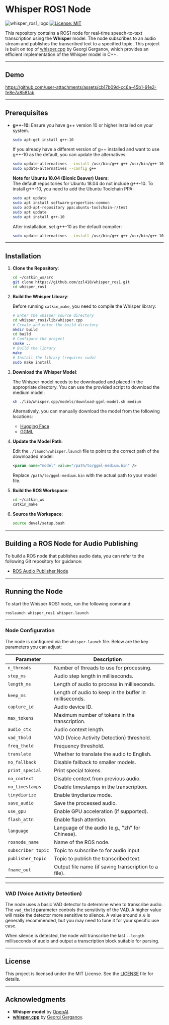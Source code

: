 # Whisper ROS1 Node
![whisper_ros1_logo](https://github.com/user-attachments/assets/54aad0fe-5b17-40e7-94cc-3bb76ed85e61)
[![License: MIT](https://img.shields.io/badge/license-MIT-blue.svg)](https://opensource.org/licenses/MIT)

This repository contains a ROS1 node for real-time speech-to-text transcription using the **Whisper** model. The node subscribes to an audio stream and publishes the transcribed text to a specified topic. This project is built on top of [whisper.cpp](https://github.com/ggerganov/whisper.cpp) by Georgi Gerganov, which provides an efficient implementation of the Whisper model in C++.

---

## Demo

https://github.com/user-attachments/assets/cb17b09d-cc6a-45b1-91e2-fe8e7a8581ab

---

## Prerequisites

- **g++-10**: Ensure you have g++ version 10 or higher installed on your system.

  ```bash
  sudo apt-get install g++-10
  ```

  If you already have a different version of g++ installed and want to use g++-10 as the default, you can update the alternatives:

  ```bash
  sudo update-alternatives --install /usr/bin/g++ g++ /usr/bin/g++-10 100
  sudo update-alternatives --config g++
  ```

  **Note for Ubuntu 18.04 (Bionic Beaver) Users**:  
  The default repositories for Ubuntu 18.04 do not include g++-10. To install g++-10, you need to add the Ubuntu Toolchain PPA:

  ```bash
  sudo apt update
  sudo apt install software-properties-common
  sudo add-apt-repository ppa:ubuntu-toolchain-r/test
  sudo apt update
  sudo apt install g++-10
  ```

  After installation, set g++-10 as the default compiler:

  ```bash
  sudo update-alternatives --install /usr/bin/g++ g++ /usr/bin/g++-10 100
  ```

---

## Installation

1. **Clone the Repository**:

   ```bash
   cd ~/catkin_ws/src
   git clone https://github.com/zzl410/whisper_ros1.git
   cd whisper_ros1
   ```

2. **Build the Whisper Library**:

   Before running `catkin_make`, you need to compile the Whisper library:

   ```bash
   # Enter the whisper source directory
   cd whisper_ros1/lib/whisper.cpp
   # Create and enter the build directory
   mkdir build
   cd build
   # Configure the project
   cmake ..
   # Build the library
   make
   # Install the library (requires sudo)
   sudo make install
   ```

3. **Download the Whisper Model**:

   The Whisper model needs to be downloaded and placed in the appropriate directory. You can use the provided script to download the medium model:

   ```bash
   sh ./lib/whisper.cpp/models/download-ggml-model.sh medium
   ```

   Alternatively, you can manually download the model from the following locations:

   - [Hugging Face](https://huggingface.co/ggerganov/whisper.cpp/tree/main)
   - [GGML](https://ggml.ggerganov.com)

4. **Update the Model Path**:

   Edit the `./launch/whisper.launch` file to point to the correct path of the downloaded model:

   ```xml
   <param name="model" value="/path/to/ggml-medium.bin" />
   ```

   Replace `/path/to/ggml-medium.bin` with the actual path to your model file.

5. **Build the ROS Workspace**:

   ```bash
   cd ~/catkin_ws
   catkin_make
   ```

6. **Source the Workspace**:

   ```bash
   source devel/setup.bash
   ```

---

## Building a ROS Node for Audio Publishing

To build a ROS node that publishes audio data, you can refer to the following Git repository for guidance:

- [ROS Audio Publisher Node](https://github.com/zzl410/audio_publisher)

---

## Running the Node

To start the Whisper ROS1 node, run the following command:

```bash
roslaunch whisper_ros1 whisper.launch
```

---

### Node Configuration

The node is configured via the `whisper.launch` file. Below are the key parameters you can adjust:

| Parameter          | Description                                                                 |
|--------------------|-----------------------------------------------------------------------------|
| `n_threads`        | Number of threads to use for processing.                                    |
| `step_ms`          | Audio step length in milliseconds.                                          |
| `length_ms`        | Length of audio to process in milliseconds.                                 |
| `keep_ms`          | Length of audio to keep in the buffer in milliseconds.                      |
| `capture_id`       | Audio device ID.                                                            |
| `max_tokens`       | Maximum number of tokens in the transcription.                              |
| `audio_ctx`        | Audio context length.                                                       |
| `vad_thold`        | VAD (Voice Activity Detection) threshold.                                   |
| `freq_thold`       | Frequency threshold.                                                        |
| `translate`        | Whether to translate the audio to English.                                  |
| `no_fallback`      | Disable fallback to smaller models.                                         |
| `print_special`    | Print special tokens.                                                       |
| `no_context`       | Disable context from previous audio.                                        |
| `no_timestamps`    | Disable timestamps in the transcription.                                    |
| `tinydiarize`      | Enable tinydiarize mode.                                                    |
| `save_audio`       | Save the processed audio.                                                   |
| `use_gpu`          | Enable GPU acceleration (if supported).                                     |
| `flash_attn`       | Enable flash attention.                                                     |
| `language`         | Language of the audio (e.g., "zh" for Chinese).                             |
| `rosnode_name`     | Name of the ROS node.                                                       |
| `subscriber_topic` | Topic to subscribe to for audio input.                                      |
| `publisher_topic`  | Topic to publish the transcribed text.                                      |
| `fname_out`        | Output file name (if saving transcription to a file).                       |

---

### VAD (Voice Activity Detection)

The node uses a basic VAD detector to determine when to transcribe audio. The `vad_thold` parameter controls the sensitivity of the VAD. A higher value will make the detector more sensitive to silence. A value around `0.6` is generally recommended, but you may need to tune it for your specific use case.

When silence is detected, the node will transcribe the last `--length` milliseconds of audio and output a transcription block suitable for parsing.

---

## License

This project is licensed under the MIT License. See the [LICENSE](LICENSE) file for details.

---

## Acknowledgments

- **Whisper model** by [OpenAI](https://openai.com/).
- **[whisper.cpp](https://github.com/ggerganov/whisper.cpp)** by [Georgi Gerganov](https://github.com/ggerganov).

